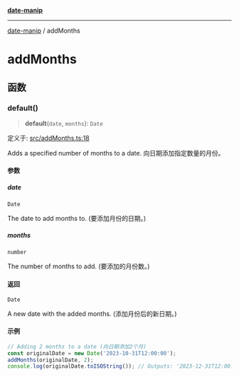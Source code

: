[**date-manip**](index.md)

***

[date-manip](modules.md) / addMonths

# addMonths

## 函数

### default()

> **default**(`date`, `months`): `Date`

定义于: [src/addMonths.ts:18](https://github.com/fengxinming/date-manip/blob/672f1dce8f57973c145b734bdf778535cf1bb983/src/addMonths.ts#L18)

Adds a specified number of months to a date.
向日期添加指定数量的月份。

#### 参数

##### date

`Date`

The date to add months to. (要添加月份的日期。)

##### months

`number`

The number of months to add. (要添加的月份数。)

#### 返回

`Date`

A new date with the added months. (添加月份后的新日期。)

#### 示例

```ts
// Adding 2 months to a date (向日期添加2个月)
const originalDate = new Date('2023-10-31T12:00:00');
addMonths(originalDate, 2);
console.log(originalDate.toISOString()); // Outputs: '2023-12-31T12:00:00.000Z' (输出: '2023-12-31T12:00:00.000Z')
```
